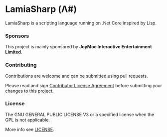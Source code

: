 # LamiaSharp (Λ#)

LamiaSharp is a scripting language running on .Net Core inspired by Lisp.

### Sponsors

This project is mainly sponsored by **JoyMoe Interactive Entertainment Limited**.

### Contributing

Contributions are welcome and can be submitted using pull requests.

Please read and sign [Contributor License Agreement](https://cla-assistant.io/kinosang/LamiaSharp) before submitting your changes to this project.

### License

The GNU GENERAL PUBLIC LICENSE V3 or a specified license when the GPL is not applicable.

More info see [LICENSE](LICENSE).
